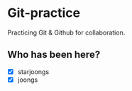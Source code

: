 # Git-practice

Practicing Git &amp; Github for collaboration.

## Who has been here?

- [x] starjoongs
- [x] joongs
